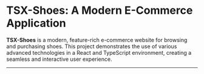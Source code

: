 # TSX-Shoes: A Modern E-Commerce Application

**TSX-Shoes** is a modern, feature-rich e-commerce website for browsing and purchasing shoes. This project demonstrates the use of various advanced technologies in a React and TypeScript environment, creating a seamless and interactive user experience.

---
